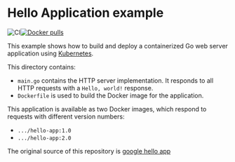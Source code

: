 # Hello Application example

![CI](https://github.com/oscaromeu/hello-app/actions/workflows/build.yaml/badge.svg)[![Docker pulls](https://img.shields.io/docker/pulls/oscaromeu/hello-app)](https://hub.docker.com/r/oscaromeu/hello-app/)

This example shows how to build and deploy a containerized Go web server
application using [Kubernetes](https://kubernetes.io).


This directory contains:

- `main.go` contains the HTTP server implementation. It responds to all HTTP
  requests with a  `Hello, world!` response.
- `Dockerfile` is used to build the Docker image for the application.

This application is available as two Docker images, which respond to requests
with different version numbers:

- `.../hello-app:1.0`
- `.../hello-app:2.0`

The original source of this repository is [google hello app](https://github.com/GoogleCloudPlatform/kubernetes-engine-samples/tree/main/hello-app)